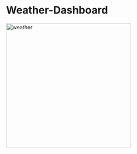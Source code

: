 # Weather-Dashboard

<img width="341" alt="weather" src="https://user-images.githubusercontent.com/105993700/177695097-e6ba1483-196f-40fe-8e7d-d4552a083bd7.png">
